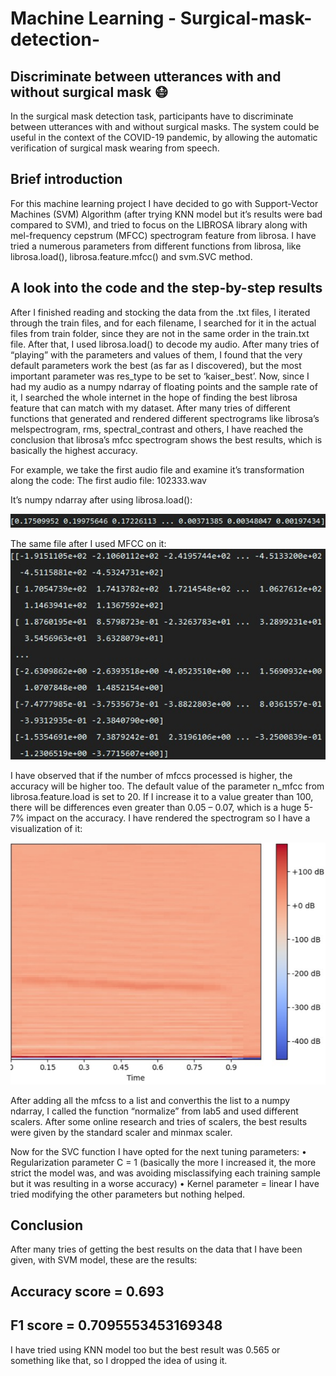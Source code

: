 # Machine Learning - Surgical-mask-detection-
## Discriminate between utterances with and without surgical mask 😷


In the surgical mask detection task, participants have to discriminate between utterances with and without surgical masks. The system could be useful in the context of the COVID-19 pandemic, by allowing the automatic verification of surgical mask wearing from speech.


## Brief introduction

For this machine learning project I have decided to go with  Support-Vector Machines (SVM) 
Algorithm (after trying KNN model but it’s results were bad compared to SVM), and tried to focus on the LIBROSA library along with mel-frequency cepstrum (MFCC) spectrogram feature from librosa.
I have tried a numerous parameters from different functions from librosa, like librosa.load(), librosa.feature.mfcc() and svm.SVC method.



## A look into the code and the step-by-step results

After I finished reading and stocking the data from the .txt files, I iterated through the train files, and for each filename, I searched for it in the actual files from train folder, since they are not in the same order in the train.txt file.
After that, I used librosa.load() to decode my audio. After many tries of “playing” with the parameters and values of them, I found that the very default parameters work the best (as far as I discovered), but the most important parameter was res_type to be set to ‘kaiser_best’.
Now, since I had my audio as a numpy ndarray of floating points and the sample rate of it, I searched the whole internet in the hope of finding the best librosa feature that can match with my dataset. After many tries of different functions that generated and rendered different spectrograms like librosa’s melspectrogram, rms, spectral_contrast and others, I have reached the conclusion that librosa’s mfcc spectrogram shows the best results, which is basically the highest accuracy.

For example, we take the first audio file and examine it’s transformation along the code:
The first audio file: 102333.wav 
   
It’s numpy ndarray after using librosa.load():

![MFCCNormalized](MFCCNormalized.png)

The same file after I used MFCC on it:
![MFCC](MFCC.png)


I have observed that if the number of mfccs processed is higher, the accuracy will be higher too. The default value of the parameter n_mfcc from librosa.feature.load is set to 20. If I increase it to a value greater than 100, there will be differences even greater than 0.05 – 0.07, which is a huge 5-7% impact on the accuracy.
I have rendered the spectrogram so I have a visualization of it:

![MFCCSpectrogram](MFCCSpectrogram.png)

After adding all the mfcss to a list and converthis the list to a numpy ndarray, I called the function “normalize” from lab5 and used different scalers. After some online research and tries of scalers, the best results were given by the standard scaler and minmax scaler.

Now for the SVC function I have opted for the next tuning parameters:
•	Regularization parameter C = 1 (basically the more I increased it, the more strict the model was, and was avoiding misclassifying each training sample but it was resulting in a worse accuracy)
•	Kernel parameter = linear
I have tried modifying the other parameters but nothing helped.


## Conclusion

After many tries of getting the best results on the data that I have been given, with SVM model, these are the results:
## Accuracy score =  0.693

## F1 score =  0.7095553453169348

I have tried using KNN model too but the best result was 0.565 or something like that, so I dropped the idea of using it.

